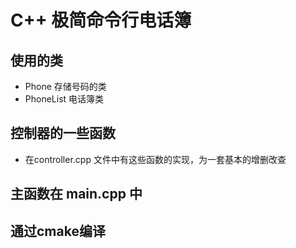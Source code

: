 # C++ 极简命令行电话簿

## 使用的类

- Phone 存储号码的类
- PhoneList 电话簿类

## 控制器的一些函数

- 在controller.cpp 文件中有这些函数的实现，为一套基本的增删改查

## 主函数在 main.cpp 中

## 通过cmake编译